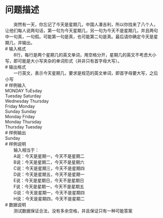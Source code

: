 <div id="pcont1" style="margin-top:20px; display:block;">

# 问题描述

<div class="pdcont">　　突然有一天，你忘记了今天是星期几，中国人凑吉利，所以你找来了八个人，让他们每人说两句话，第一句为今天星期几，另一句为今天不是星期几，并且两句中一句真，一句假。可能第一句是真，也可能第二句是真。最后请你确定今天是星期几，并输出。</div>
# 输入格式

<div class="pdcont">　　8行，每行是两个星期几的英文单词，用空格分开，星期几的英文不考虑大小写，即可能是大小写夹杂的单词形式（并非只有首字母大写）。</div>
# 输出格式

<div class="pdcont">　　一行英文，表示今天星期几，要求是规范的英文单词，即首字母要大写，之后小写</div>
# 样例输入

<div class="pddata">MONDAY TuEsday<br/>
Tuesday Saturday<br/>
Wednesday Thursday<br/>
Friday Monday<br/>
Sunday Sunday<br/>
Monday Friday<br/>
Monday Thursday<br/>
Thursday Tuesday</div>
# 样例输出

<div class="pddata">Sunday</div>
# 样例说明

<div class="pdcont">　　输入相当于：<br/>
　　A说：今天是星期一，今天不是星期二<br/>
　　B说：今天是星期二，今天不是星期六<br/>
　　C说：今天是星期三，今天不是星期四<br/>
　　D说：今天是星期五，今天不是星期一<br/>
　　E说：今天是星期日，今天不是星期日<br/>
　　F说：今天是星期一，今天不是星期五<br/>
　　G说：今天是星期一，今天不是星期四<br/>
　　H说：今天是星期四，今天不是星期二</div>
# 数据说明

<div class="pdcont">　　测试数据保证合法，没有多余空格，并且保证只有一种可能答案</div>

</div>